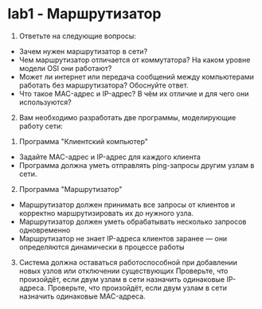 # lab1 - Маршрутизатор

1. Ответьте на следующие вопросы:
- Зачем нужен маршрутизатор в сети?
- Чем маршрутизатор отличается от коммутатора? На каком уровне модели OSI они работают?
- Может ли интернет или передача сообщений между компьютерами работать без маршрутизатора? Обоснуйте ответ.
- Что такое MAC-адрес и IP-адрес? В чём их отличие и для чего они используются?
2. Вам необходимо разработать две программы, моделирующие работу сети:
1) Программа "Клиентский компьютер"
- Задайте MAC-адрес и IP-адрес для каждого клиента
- Программа должна уметь отправлять ping-запросы другим узлам в сети.
2) Программа "Маршрутизатор"
- Маршрутизатор должен принимать все запросы от клиентов и корректно маршрутизировать их до нужного узла.
- Маршрутизатор должен уметь обрабатывать несколько запросов одновременно
- Маршрутизатор не знает IP-адреса клиентов заранее — они определяются динамически в процессе работы
3. Система должна оставаться работоспособной при добавлении новых узлов или отключении существующих
Проверьте, что произойдёт, если двум узлам в сети назначить одинаковые IP-адреса.
Проверьте, что произойдёт, если двум узлам в сети назначить одинаковые MAC-адреса.
